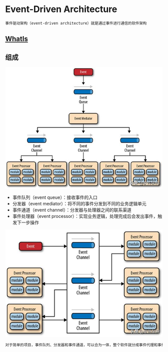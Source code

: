 # Event-Driven Architecture
```md
事件驱动架构（event-driven architecture）就是通过事件进行通信的软件架构
```
## [WhatIs](WhatIs.md)

## 组成
![](_pic/ed-flow.jpeg)
* 事件队列（event queue）：接收事件的入口
* 分发器（event mediator）：将不同的事件分发到不同的业务逻辑单元
* 事件通道（event channel）：分发器与处理器之间的联系渠道
* 事件处理器（event processor）：实现业务逻辑，处理完成后会发出事件，触发下一步操作

![](_pic/ed-flow-simple.jpeg)
```md
对于简单的项目，事件队列、分发器和事件通道，可以合为一体，整个软件就分成事件代理和事件处理器两部分。
```